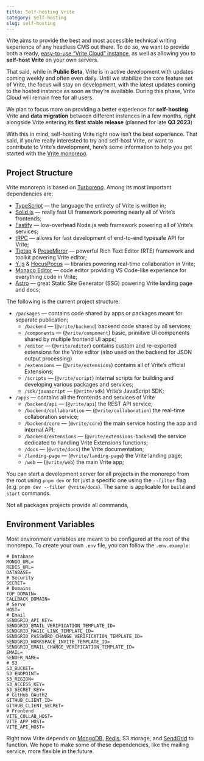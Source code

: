 ```yaml
---
title: Self-hosting Vrite
category: Self-hosting
slug: self-hosting
---
```


Vrite aims to provide the best and most accessible technical writing experience of any headless CMS out there. To do so, we want to provide both a ready, [easy-to-use “Vrite Cloud” instance](https://app.vrite.io/), as well as allowing you to **self-host Vrite** on your own servers.

That said, while in **Public Beta**, Vrite is in active development with updates coming weekly and often even daily. Until we stabilize the core feature set of Vrite, the focus will stay on development, with the latest updates coming to the hosted instance as soon as they’re available. During this phase, Vrite Cloud will remain free for all users.

We plan to focus more on providing a better experience for **self-hosting** Vrite and **data migration** between different instances in a few months, right alongside Vrite entering its **first stable release** (planned for late **Q3 2023**)

With this in mind, self-hosting Vrite right now isn’t the best experience. That said, if you’re really interested to try and self-host Vrite, or want to contribute to Vrite’s development, here’s some information to help you get started with the [Vrite monorepo](https://github.com/vriteio/vrite/).

## Project Structure

Vrite monorepo is based on [Turborepo](https://turbo.build/repo). Among its most important dependencies are:

- [TypeScript](https://www.typescriptlang.org/) — the language the entirety of Vrite is written in;
- [Solid.js](https://solidjs.com/) — really fast UI framework powering nearly all of Vrite’s frontends;
- [Fastify](https://www.fastify.io/) — low-overhead Node.js web framework powering all of Vrite’s services;
- [tRPC](https://trpc.io/) — allows for fast development of end-to-end typesafe API for Vrite;
- [Tiptap](https://tiptap.dev/) & [ProseMirror](https://prosemirror.net/) — powerful Rich Text Editor (RTE) framework and toolkit powering Vrite editor;
- [Y.js](https://github.com/yjs/yjs) & [HocusPocus](https://hocuspocus.dev/) — libraries powering real-time collaboration in Vrite;
- [Monaco Editor](https://microsoft.github.io/monaco-editor/) — code editor providing VS Code-like experience for everything code in Vrite;
- [Astro](https://astro.build/) — great Static Site Generator (SSG) powering Vrite landing page and docs;

The following is the current project structure:

- `/packages` — contains code shared by apps or packages meant for separate publication;
  - `/backend` — (`@vrite/backend`) backend code shared by all services;
  - `/components` — (`@vrite/component`) basic, primitive UI components shared by multiple frontend UI apps;
  - `/editor` — (`@vrite/editor`) contains custom and re-exported extensions for the Vrite editor (also used on the backend for JSON output processing)
  - `/extensions` — (`@vrite/extensions`) contains all of Vrite’s official Extensions;
  - `/scripts` — (`@vrite/script`) internal scripts for building and developing various packages and services;
  - `/sdk/javascript` — (`@vrite/sdk`) Vrite’s JavaScript SDK;
- `/apps` — contains all the frontends and services of Vrite
  - `/backend/api` — (`@vrite/api`) the REST API service;
  - `/backend/collaboration` — (`@vrite/collaboration`) the real-time collaboration service;
  - `/backend/core` — (`@vrite/core`) the main service hosting the app and internal API;
  - `/backend/extensions` — (`@vrite/extensions-backend`) the service dedicated to handling Vrite Extensions functions;
  - `/docs` — (`@vrite/docs`) the Vrite documentation;
  - `/landing-page` — (`@vrite/landing-page`) the Vrite landing page;
  - `/web` — (`@vrite/web`) the main Vrite app;

You can start a development server for all projects in the monorepo from the root using `pnpm dev` or for just a specific one using the `--filter` flag (e.g. `pnpm dev --filter @vrite/docs`). The same is applicable for `build` and `start` commands.

Not all packages projects provide all commands,

## Environment Variables

Most environment variables are meant to be configured at the root of the monorepo. To create your own `.env` file, you can follow the `.env.example`:

```
# Database
MONGO_URL=
REDIS_URL=
DATABASE=
# Security
SECRET=
# Domains
TOP_DOMAIN=
CALLBACK_DOMAIN=
# Serve
HOST=
# Email
SENDGRID_API_KEY=
SENDGRID_EMAIL_VERIFICATION_TEMPLATE_ID=
SENDGRID_MAGIC_LINK_TEMPLATE_ID=
SENDGRID_PASSWORD_CHANGE_VERIFICATION_TEMPLATE_ID=
SENDGRID_WORKSPACE_INVITE_TEMPLATE_ID=
SENDGRID_EMAIL_CHANGE_VERIFICATION_TEMPLATE_ID=
EMAIL=
SENDER_NAME=
# S3
S3_BUCKET=
S3_ENDPOINT=
S3_REGION=
S3_ACCESS_KEY=
S3_SECRET_KEY=
# GitHub OAuth2
GITHUB_CLIENT_ID=
GITHUB_CLIENT_SECRET=
# Frontend
VITE_COLLAB_HOST=
VITE_APP_HOST=
VITE_API_HOST=
```

Right now Vrite depends on [MongoDB](https://www.mongodb.com/), [Redis](https://redis.com/), S3 storage, and [SendGrid](https://sendgrid.com/) to function. We hope to make some of these dependencies, like the mailing service, more flexible in the future.
